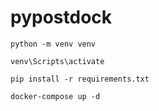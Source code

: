 # pypostdock

<code>python -m venv venv</code>
<p></p>
<code>venv\Scripts\activate</code>
<p></p>
<code>pip install -r requirements.txt</code>
<p></p>
<code>docker-compose up -d</code>